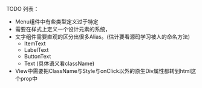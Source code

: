 TODO 列表： 
- Menu组件中有些类型定义过于特定
- 需要在样式上定义一个设计元素的系统，
- 文字组件需要直观的区分出很多Alias。(估计要看源码学习被人的命名方法)
  - ItemText
  - LabelText
  - ButtonText
  - Text (具体语义看className)
- View中需要把ClassName与Style与onClick以外的原生Div属性都转到html这个prop中

